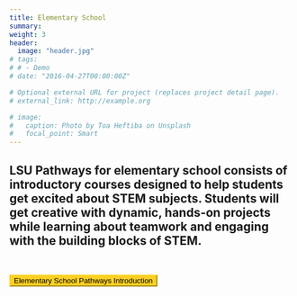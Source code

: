 ```yaml
---
title: Elementary School
summary: 
weight: 3
header:
  image: "header.jpg"
# tags:
# # - Demo
# date: "2016-04-27T00:00:00Z"

# Optional external URL for project (replaces project detail page).
# external_link: http://example.org

# image:
#   caption: Photo by Toa Heftiba on Unsplash
#   focal_point: Smart
---
```


## LSU Pathways for elementary school consists of introductory courses designed to help students get excited about STEM subjects. Students will get creative with dynamic, hands-on projects while learning about teamwork and engaging with the building blocks of STEM. 
<br>

<a href="Elementary School Cohort Brochure.pdf" target="_blank"> <button style= "background-color:#fdd023; border-color: #fdd023"> Elementary School Pathways Introduction </button></a>
